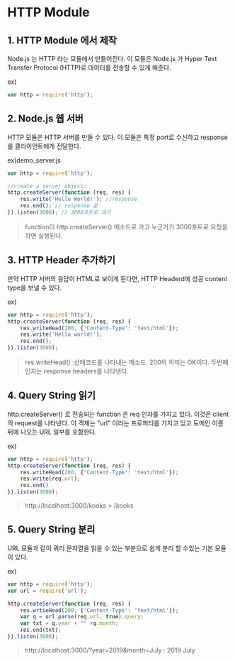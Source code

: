 # HTTP Module

## 1. HTTP Module 에서 제작

Node.js 는 HTTP 라는 모듈에서 만들어진다. 이 모듈은 Node.js 가 Hyper Text Transfer Protocol (HTTP)로 데이터를 전송할 수 있게 해준다. 

ex)

```javascript
var http = require('http');
```

## 2. Node.js 웹 서버

HTTP 모듈은 HTTP 서버를 만들 수 있다. 이 모듈은 특정 port로 수신하고 response를 클라이언트에게 전달한다.

ex)demo_server.js

```javascript
var http = require('http');

//create a server object:
http.createServer(function (req, res) {
    res.write('Hello World!'); //response 
    res.end(); // response 끝
}).listen(3000); // 3000포트로 대기
```

> function이 http.createServer() 메소드로 가고 누군가가 3000포트로 요청을 하면 실행된다.



## 3. HTTP Header 추가하기

만약 HTTP 서버의 응답이 HTML로 보이게 된다면, HTTP Headerd에 성공 content type을 보낼 수 있다.

ex)

```javascript
var http = require('http');
http.createServer(function (req, res) {
    res.writeHead(200, {'Content-Type': 'text/html'});
    res.write('Hello world!');
    res.end();
}).listen(3000);
```

> res.writeHead() :상태코드를 나타내는 메소드. 200의 의미는 OK이다.
> 두번째 인자는 response headers를 나타낸다.

## 4. Query String 읽기

http.createServer() 로 전송되는 function 은 req 인자를 가지고 있다. 이것은 client의 request를 나타낸다.
이 객체는 "url" 이라는 프로퍼티를 가지고 있고 도메인 이름 뒤에 나오는 URL 일부를 포함한다.

ex)

```javascript
var http = require('http');
http.createServer(function (req, res) {
    res.writeHead(200, {'Content-Type': 'text/html'});
    res.write(req.url);
    res.end()
}).listen(3000);
```

> http://localhost:3000/kooks > /kooks 

## 5. Query String 분리

URL 모듈과 같이 쿼리 문자열을 읽을 수 있는 부분으로 쉽게 분리 할 수있는 기본 모듈이 있다.

ex)

```javascript
var http = require('http');
var url = require('url');

http.createServer(function (req, res) {
    res.wrtieHead(200, {'Content-Type': 'text/html'});
    var q = url.parse(req.url, true).query;
    var txt = q.year + "" +q.month;
    res.end(txt);
}).listen(3000);
```

> http://localhost:3000/?year=2019&month=July  : 2019 July



